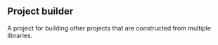 ## Project builder ##

A project for building other projects that are constructed from multiple libraries. 
